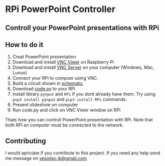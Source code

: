 RPi PowerPoint Controller
========================

Controll your PowerPoint presentations with RPi
-----------------------------------------------

How to do it
------------
1. Creat PowerPoint presentation
2. Download and install [VNC Viwer](https://www.realvnc.com/en/connect/download/viewer/raspberrypi/) on Raspberry Pi
3. Download and install [VNC Server](https://www.realvnc.com/en/connect/download/vnc/windows/) on your computer (Windows, Mac, Lunux)
4. Connect your RPi to compuer using VNC.
5. Build a circuit shown in [schematic](https://github.com/Akaj-lab/RPi_PowerPoint_Comtroller/blob/master/Schematic_RPi%20PowerPint%20Controller_Sheet_1_20200328124209.pdf)
6. Download [code.py](https://github.com/Akaj-lab/RPi_PowerPoint_Comtroller/blob/master/code.py) to your RPi
7. Install library `pynput` and `RPi` if you dont already have them. Try using `pip3 install pynput` and `pip3 install RPi` commands.
8. Present slideshow on computer
9. Run code.py and click on VNC Viwer window on RPi

Thats how you can controll PowerPoint presentation with RPi. Note that both RPi an computer must be connected to the network.

Contributing
------------
I would apriciate if you contribute to this project. If you need any help send me message on vesoljec.jk@gmail.com
